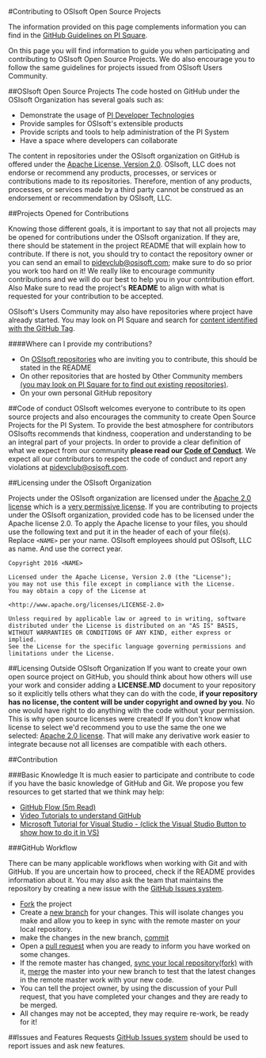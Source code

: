 #Contributing to OSIsoft Open Source Projects

The information provided on this page complements information you can find in the [GitHub Guidelines on PI Square][5]. 

On this page you will find information to guide you when participating and contributing to OSIsoft Open Source Projects.  We do also encourage you to follow the same guidelines for projects issued from OSIsoft Users Community.

##OSIsoft Open Source Projects
The code hosted on GitHub under the OSIsoft Organization has several goals such as:  

- Demonstrate the usage of [PI Developer Technologies][15]
- Provide samples for OSIsoft's extensible products
- Provide scripts and tools to help administration of the PI System
- Have a space where developers can collaborate

The content in repositories under the OSIsoft organization on GitHub  is offered under the [Apache License, Version 2.0][18]. OSIsoft, LLC does not endorse or recommend any products, processes, or services or contributions made to its repositories. Therefore, mention of any products, processes, or services made by a third party cannot be construed as an endorsement or recommendation by OSIsoft, LLC.

##Projects Opened for Contributions

Knowing those different goals, it is important to say that not all projects may be opened for contributions under the OSIsoft organization. If they are, there should be statement in the project README that will explain how to contribute.  If there is not, you should try to contact the repository owner or you can send an email to <pidevclub@osisoft.com>; make sure to do so prior you work too  hard on it!  We really like to encourage community contributions and we will do our best to help you in your contribution effort.  Also Make sure to read the project's **README** to align with what is requested for your contribution to be accepted.

OSIsoft's Users Community may also have repositories where project have already started.  You may look on PI Square and search for [content identified with the GitHub Tag][7].


####Where can I provide my contributions? 
- On [OSIsoft repositories][6] who are inviting you to contribute, this should be stated in the README   
- On other repositories that are hosted by Other Community members [(you may look on PI Square for to find out existing repositories)][7].
- On your own personal GitHub repository

##Code of conduct
OSIsoft welcomes everyone to contribute to its open source projects and also encourages the community to create Open Source Projects for the PI System.  To provide the best atmosphere for contributors OSIsofts recommends that kindness, cooperation and understanding to be an integral part of your projects.  In order to provide a clear definition of what we expect from our community **please read our [Code of Conduct][1]**. We expect all our contributors to respect the code of conduct and report any violations at <pidevclub@osisoft.com>.

##Licensing under the OSIsoft Organization

Projects under the OSIsoft organization are licensed under the [Apache 2.0 license][8] which is a [very permissive license][9]. If you are contributing to projects under the OSIsoft organization, provided code has to be licensed under the Apache license 2.0. To apply the Apache license to your files, you should use the following text and put it in the header of each of your file(s). Replace `<NAME>` per your name. OSIsoft employees should put OSIsoft, LLC as name. And use the correct year.

    Copyright 2016 <NAME>
    
    Licensed under the Apache License, Version 2.0 (the "License");
    you may not use this file except in compliance with the License.
    You may obtain a copy of the License at
    
    <http://www.apache.org/licenses/LICENSE-2.0>
    
    Unless required by applicable law or agreed to in writing, software
    distributed under the License is distributed on an "AS IS" BASIS,
    WITHOUT WARRANTIES OR CONDITIONS OF ANY KIND, either express or implied.
    See the License for the specific language governing permissions and
    limitations under the License.

##Licensing Outside OSIsoft Organization
If you want to create your own open source project on GitHub, you should think about how others will use your work and consider adding a **LICENSE.MD** document to your repository so it explicitly tells others what they can do with the code, **if your repository has no license, the content will be under copyright and owned by you**.  No one would have right to do anything with the code without your permission.  This is why open source licenses were created! If you don't know what license to select we'd recommend you to use the same the one we selected: [Apache 2.0 license][8]. That will make any derivative work easier to integrate because not all licenses are compatible with each others.

##Contribution

###Basic Knowledge
It is much easier to participate and contribute to code if you have the basic knowledge of GitHub and Git.  We propose you few resources to get started that we think may help:

- [GitHub Flow (5m Read)][3]
- [Video Tutorials to understand GitHub][4]
- [Microsoft Tutorial for Visual Studio - (click the Visual Studio Button to show how to do it in VS)][10]


###GitHub Workflow 

There can be many applicable workflows when working with Git and with GitHub.  If you are uncertain how to proceed, check if the README provides information about it. You may also ask the team that maintains the repository by creating a new issue with the [GitHub Issues system][2].

 
- [Fork][10] the project
- Create a [new branch][11] for your changes.  This will isolate changes you make and allow you to keep in sync with the remote master on your local repository.
- make the changes in the new branch, [commit][12]
- Open a [pull request][12] when you are ready to inform you have worked on some changes.
- If the remote master has changed, [sync your local repository(fork)][17] with it, [merge][16] the master into your new branch to test that the latest changes in the remote master work with your new code.
- You can tell the project owner, by using the discussion of your Pull request, that you have completed your changes and they are ready to be merged.
- All changes may not be accepted, they may require re-work, be ready for it!


##Issues and Features Requests
[GitHub Issues system][2] should be used to report issues and ask new features.  

[1]:https://github.com/OSIsoft/contributing/blob/master/code-of-conduct.md   
[2]:https://guides.github.com/features/issues/
[3]:https://guides.github.com/introduction/flow/
[4]:https://www.youtube.com/results?search_query=github+tutorial
[5]:https://pisquare.osisoft.com/docs/DOC-1864
[6]:https://github.com/osisoft
[7]:https://pisquare.osisoft.com/tags#/?tags=github
[8]:https://opensource.org/licenses/Apache-2.0
[9]:https://tldrlegal.com/license/apache-license-2.0-(apache-2.0)
[10]:https://www.visualstudio.com/en-us/get-started/code/share-your-code-in-git-vs
[11]:https://help.github.com/articles/creating-a-pull-request/
[12]:https://www.visualstudio.com/en-us/get-started/code/git/commits
[13]:https://msdn.microsoft.com/en-us/library/jj190809.aspx#switch
[14]:https://msdn.microsoft.com/en-us/library/jj190809.aspx#create_from_published
[15]:https://techsupport.osisoft.com/Products/Developer-Technologies/
[16]:https://msdn.microsoft.com/en-us/library/jj190809.aspx#merge
[17]:https://help.github.com/articles/syncing-a-fork/
[18]:https://github.com/osisoft/contributing/blob/master/LICENCE.md
